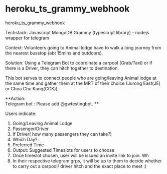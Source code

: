 # heroku_ts_grammy_webhook
heroku_ts_grammy_webhook

Techstack: 
Javascript
MongoDB
Grammy (typescript library) - nodejs wrapper for telegram

Context: Volunteers going to Animal lodge have to walk a long journey from the nearest busstop (abt 15mins and outdoors).  

Solution: Using a Telegram Bot to coordinate a carpool (Grab/Taxi) or if there is a Driver, they can hitch together to destination.  

This bot serves to connect people who are going/leaving Animal lodge at the same time and gather them at the MRT of their choice (Jurong East(JE) or Choa Chu Kang(CCK)). 

**Action:  
Telegram bot : Please add @gwtestingbot. **

Users  indicate:  
1) Going/Leaving Animal Lodge
2) Passenger/Driver
3) If Driver( how many passengers they can take?)
4) Which Day?
5) Preferred Time
6) Output: Suggested Timeslots for users to choose
7) Once timeslot chosen, user will be issued an invite link to join. Wh
8) In their respective telegram grps, it will be up to them to decide whether to carry out a carpool/ driver hitch and the exact place to meet :)
